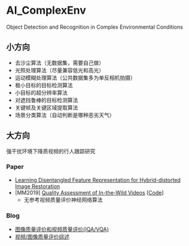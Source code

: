 # AI_ComplexEnv
Object Detection and Recognition in Complex Environmental Conditions

## 小方向
- 去沙尘算法（无数据集，需要自己做）
- 光照处理算法（尽量兼容低光和高光）
- 运动模糊处理算法（公共数据集多为单反相机拍摄）
- 极小目标的目标检测算法
- 小目标的超分辨率算法
- 对遮挡鲁棒的目标检测算法
- 关键帧及关键区域提取算法
- 场景分类算法（自动判断是哪种恶劣天气）


## 大方向
强干扰环境下降质视频的行人跟踪研究

### Paper
- [Learning Disentangled Feature Representation for Hybrid-distorted Image Restoration](https://arxiv.org/pdf/2007.11430.pdf)
- [MM2019] [Quality Assessment of In-the-Wild Videos](https://arxiv.org/abs/1908.00375) [[Code](https://github.com/lidq92/VSFA)]
  - 无参考视频质量评价神经网络算法


### Blog
- [图像质量评价和视频质量评价(IQA/VQA)](https://www.cnblogs.com/buyizhiyou/p/12090605.html)
- [视频/图像质量评价综述](https://zhuanlan.zhihu.com/p/55101558)